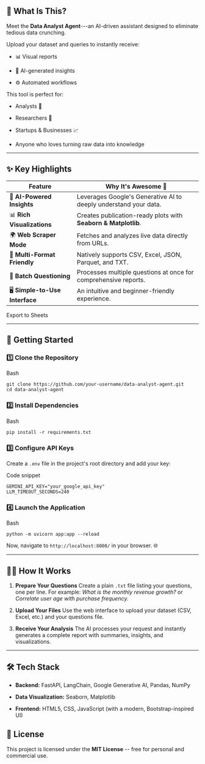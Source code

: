 📌 What Is This?
----------------

Meet the **Data Analyst Agent**---an AI-driven assistant designed to eliminate tedious data crunching.

Upload your dataset and queries to instantly receive:

-   📊 Visual reports

-   🧠 AI-generated insights

-   ⚙️ Automated workflows

This tool is perfect for:

-   Analysts 🧾

-   Researchers 🔬

-   Startups & Businesses 📈

-   Anyone who loves turning raw data into knowledge

* * * * *

✨ Key Highlights
----------------

| Feature | Why It's Awesome 🚀 |
| --- | --- |
| 🤖 **AI-Powered Insights** | Leverages Google's Generative AI to deeply understand your data. |
| 📊 **Rich Visualizations** | Creates publication-ready plots with **Seaborn & Matplotlib**. |
| 🌍 **Web Scraper Mode** | Fetches and analyzes live data directly from URLs. |
| 📂 **Multi-Format Friendly** | Natively supports CSV, Excel, JSON, Parquet, and TXT. |
| 🔄 **Batch Questioning** | Processes multiple questions at once for comprehensive reports. |
| 🖥️ **Simple-to-Use Interface** | An intuitive and beginner-friendly experience. |

Export to Sheets

* * * * *

🚀 Getting Started
------------------

### 1️⃣ Clone the Repository

Bash

```
git clone https://github.com/your-username/data-analyst-agent.git
cd data-analyst-agent

```

### 2️⃣ Install Dependencies

Bash

```
pip install -r requirements.txt

```

### 3️⃣ Configure API Keys

Create a `.env` file in the project's root directory and add your key:

Code snippet

```
GEMINI_API_KEY="your_google_api_key"
LLM_TIMEOUT_SECONDS=240

```

### 4️⃣ Launch the Application

Bash

```
python -m uvicorn app:app --reload

```

Now, navigate to `http://localhost:8000/` in your browser. 🌐

* * * * *

🧑‍💻 How It Works
------------------

1.  **Prepare Your Questions** Create a plain `.txt` file listing your questions, one per line. For example: *What is the monthly revenue growth?* or *Correlate user age with purchase frequency.*

2.  **Upload Your Files** Use the web interface to upload your dataset (CSV, Excel, etc.) and your questions file.

3.  **Receive Your Analysis** The AI processes your request and instantly generates a complete report with summaries, insights, and visualizations.

* * * * *

🛠️ Tech Stack
--------------

-   **Backend:** FastAPI, LangChain, Google Generative AI, Pandas, NumPy

-   **Data Visualization:** Seaborn, Matplotlib

-   **Frontend:** HTML5, CSS, JavaScript (with a modern, Bootstrap-inspired UI)

📜 License
----------


This project is licensed under the **MIT License** -- free for personal and commercial use.
